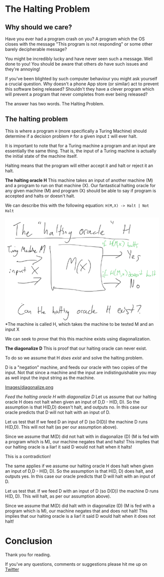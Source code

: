 # The Halting Problem
## Why should we care?

Have you ever had a program crash on you? A program which the OS closes with the message "This program is not responding" or some other barely decipherable message?

You might be incredibly lucky and have never seen such a message. Well done to you! You should be aware that others *do* have such issues and they're annoying!

If you've been blighted by such computer behaviour you might ask yourself a crucial question. Why doesn't a phone App store (or similar) act to prevent this software being released? Shouldn't they have a clever program which will prevent a program that never completes from ever being released?

The answer has two words. The Halting Problem.

## The halting problem
This is where a program `H` (more specifically a Turing Machine) should determine if a decision problem `P` for a given input `I` will ever halt.

It is important to note that for a Turing machine a program and an input are essentially the same thing. That is, the input of a Turing machine is actually the initial state of the machine itself.

Halting means that the program will either accept it and halt or reject it an halt.

**The halting oracle H**
This machine takes an input of another machine (M) and a program to run on that machine (X). Our fantastical halting oracle for any given machine (M) and program (X) should be able to say if program is accepted and halts or doesn't halt.

We can describe this with the following equation:
`H(M,X) -> Halt | Not Halt`

![Images/oracle.png](Images/oracle.png)
*The machine is called H, which takes the machine to be tested M and an input X

We can seek to *prove* that this this machine exists using diagonalization.

**The diagonalize D**
This is proof that our halting oracle can never exist. 

To do so we assume that H *does exist* and solve the halting problem.

D is a "negation" machine, and feeds our oracle with two copies of the input. Not that since a machine and the input are indistinguishable you may as well input the input string as the machine.

[Images/diagonalize.png](Images/diagonalize.png)<br>

*Feed the halting oracle H with diagonalize D*
Let us assume that our halting oracle H does not halt when given an input of D,D - H(D, D). So the assumption is that H(D,D) doesn't halt, and outputs no. In this case our oracle predicts that D will not halt with an input of D.

Let us test that
If we feed D an input of D (so D(D)) the machine D runs H(D,D). This will not halt (as per our assumption above).

Since we assume that M(D) did not halt with in diagonalize (D) (M is fed with a program which is M), our machine negates that and halts! This implies that our halting oracle is a liar! it said D would not halt when it halts!

This is a contradiction!

The same applies if we assume our halting oracle H does halt when given an input of D,D - H(D, D). So the assumption is that H(D, D) does halt, and outputs yes. In this case our oracle predicts that D will halt with an input of D.

Let us test that.
If we feed D with an input of D (so D(D)) the machine D runs H(D, D). This will halt, as per our assumption above).

Since we assume that M(D) did halt with in diagonalize (D) (M is fed with a program which is M), our machine negates that and does not halt! This implies that our halting oracle is a liar! it said D would halt when it does not halt!

# Conclusion

Thank you for reading.

If you've any questions, comments or suggestions please hit me up on [Twitter](https://twitter.com/stevenpcurtis) 
